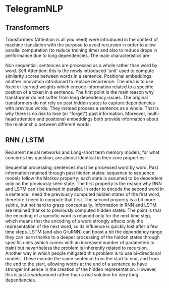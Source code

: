 # TelegramNLP
## Transformers
Transformers (Attention is all you need) were introduced in the context of machine translation with the purpose to avoid recursion in order to allow parallel computation (to reduce training time) and also to reduce drops in performance due to long dependencies. The main characteristics are:

Non sequential: sentences are processed as a whole rather than word by word.
Self Attention: this is the newly introduced 'unit' used to compute similarity scores between words in a sentence.
Positional embeddings: another innovation introduced to replace recurrence. The idea is to use fixed or learned weights which encode information related to a specific position of a token in a sentence.
The first point is the main reason why transformer do not suffer from long dependency issues. The original transformers do not rely on past hidden states to capture dependencies with previous words. They instead process a sentence as a whole. That is why there is no risk to lose (or "forget") past information. Moreover, multi-head attention and positional embeddings both provide information about the relationship between different words.

## RNN / LSTM
Recurrent neural networks and Long-short term memory models, for what concerns this question, are almost identical in their core properties:

Sequential processing: sentences must be processed word by word.
Past information retained through past hidden states: sequence to sequence models follow the Markov property: each state is assumed to be dependent only on the previously seen state.
The first property is the reason why RNN and LSTM can't be trained in parallel. In order to encode the second word in a sentence I need the previously computed hidden states of the first word, therefore I need to compute that first. The second property is a bit more subtle, but not hard to grasp conceptually. Information in RNN and LSTM are retained thanks to previously computed hidden states. The point is that the encoding of a specific word is retained only for the next time step, which means that the encoding of a word strongly affects only the representation of the next word, so its influence is quickly lost after a few time steps. LSTM (and also GruRNN) can boost a bit the dependency range they can learn thanks to a deeper processing of the hidden states through specific units (which comes with an increased number of parameters to train) but nevertheless the problem is inherently related to recursion. Another way in which people mitigated this problem is to use bi-directional models. These encode the same sentence from the start to end, and from the end to the start, allowing words at the end of a sentence to have stronger influence in the creation of the hidden representation. However, this is just a workaround rather than a real solution for very long dependencies.


